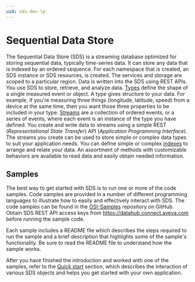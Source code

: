 ```yaml
---
uid: sds-dev-lp
---
```


# Sequential Data Store
The Sequential Data Store (SDS) is a streaming database optimized for storing sequential data, typically time-series data. It can store any data that is indexed by an ordered sequence. 
For each namespace that is created, an SDS instance or SDS resources, is created. 
The services and storage are scoped to a particular region. 
Data is written into the SDS using REST APIs. You use SDS to store, retrieve, and analyze data. 
[Types](xref:sdsTypes) define the shape of a single measured event or object. A type gives structure to your data. 
For example, if you're measuring three things (longitude, latitude, speed) from a device at the same time, then you want those three properties to be included in your type.
[Streams](xref:sdsStreams) are a collection of ordered events, or a series of events, where each event is an instance of the type you have defined. 
You create and write data to streams using a simple REST (*Representational State Transfer*) API (*Application Programming Interface*). 
The streams you create can be used to store simple or complex data types to suit your application needs. 
You can define simple or complex [indexes](xref:sdsIndexes) to arrange and relate your data. 
An assortment of methods with customizable behaviors are available to read data and easily obtain needed information.

## Samples
The best way to get started with SDS is to run one or more of the code samples. Code samples are 
provided in a number of different programming languages to illustrate how to easily and effectively 
interact with SDS. The code samples can be found in the [OSI-Samples](https://github.com/osisoft/OSI-Samples) repository on GitHub. Obtain SDS 
REST API access keys from https://datahub.connect.aveva.com before running the sample code.

Each sample includes a README file which describes the steps required to run the sample and a brief description 
that highlights some of the sample's functionality. Be sure to read the README file to understand 
how the sample works.

After you have finished the introduction and worked with one of the samples, refer to 
the [Quick start](xref:sdsQuickStart) section, which describes the interaction of 
various SDS objects and helps you get started with your own application.

